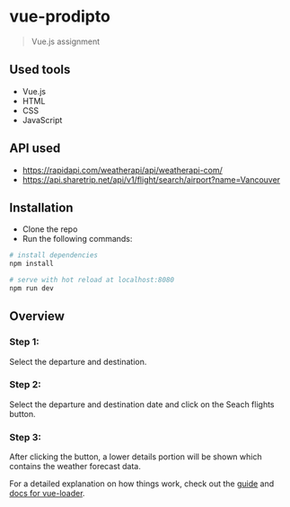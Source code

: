 # vue-prodipto

> Vue.js assignment

## Used tools
- Vue.js
- HTML
- CSS
- JavaScript

## API used
- https://rapidapi.com/weatherapi/api/weatherapi-com/
- https://api.sharetrip.net/api/v1/flight/search/airport?name=Vancouver

## Installation

- Clone the repo
- Run the following commands:

``` bash
# install dependencies
npm install

# serve with hot reload at localhost:8080
npm run dev

```

## Overview
### Step 1:
Select the departure and destination.

### Step 2:
Select the departure and destination date and click on the Seach flights button.

### Step 3:
After clicking the button, a lower details portion will be shown which contains the weather forecast data.

For a detailed explanation on how things work, check out the [guide](http://vuejs-templates.github.io/webpack/) and [docs for vue-loader](http://vuejs.github.io/vue-loader).
